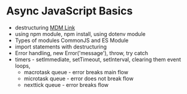 # Async JavaScript Basics

* destructuring [MDM Link](https://developer.mozilla.org/en-US/docs/Web/JavaScript/Reference/Operators/Destructuring_assignment)
* using npm module, npm install, using dotenv module
* Types of modules CommonJS and ES Module
* import statements with destructuring
* Error handling, new Error('message'), throw, try catch
* timers - setImmediate, setTimeout, setInterval, clearing them event loops, 
  * macrotask queue - error breaks main flow
  * microtask queue - error does not break flow
  * nexttick queue - error breaks flow
